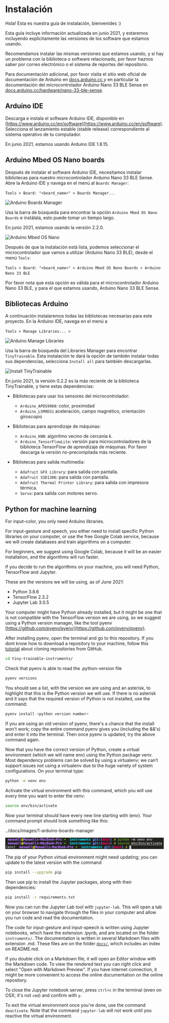 # Instalación

Hola! Esta es nuestra guía de instalación, bienvenides :)

Esta guía incluye información actualizada en junio 2021, y estaremos incluyendo explícitamente las versiones de los software que estamos usando.

Recomendamos instalar las mismas versiones que estamos usando, y si hay un problema con la biblioteca o software relacionado, por favor haznos saber por correo electrónico o el sistema de reportes del repositorio.

Para documentación adicional, por favor visita el sitio web oficial de documentación de Arduino en [docs.arduino.cc](https://docs.arduino.cc]),y en particular la documentación del microcontrolador Arduino Nano 33 BLE Sense en [docs.arduino.cc/hardware/nano-33-ble-sense](https://docs.arduino.cc/hardware/nano-33-ble-sense).

## Arduino IDE

Descarga e instala el software Arduino IDE, disponible en [https://www.arduino.cc/en/software](https://www.arduino.cc/en/software). Selecciona el lanzamiento estable (stable release) correspondiente al sistema operativo de tu computador.

En junio 2021, estamos usando Arduino IDE 1.8.15.

## Arduino Mbed OS Nano boards

Después de instalar el software Arduino IDE, necesitamos instalar bibliotecas para nuestro microcontrolador Arduino Nano 33 BLE Sense. Abre la Arduino IDE y navega en el menú al ```Boards Manager```:

```Tools > Board: "<board_name>" > Boards Manager...```

![Arduino Boards Manager](../docs/images/1-arduino-boards-manager.jpg "Arduino Boards Manager")

Usa la barra de búsqueda para encontrar la opción ```Arduino Mbed OS Nano Boards``` e instálala, esto puede tomar un tiempo largo.

En junio 2021, estamos usando la versión 2.2.0.

![Arduino Mbed OS Nano](../docs/images/1-arduino-mbed-os-nano.jpg "Arduino Mbed OS Nano")

Después de que la instalación está lista, podemos seleccionar el microcontrolador que vamos a utilizar (Arduino Nano 33 BLE), desde el menú `Tools`:

```Tools > Board: "<board_name>" > Arduino Mbed OS Nano Boards > Arduino Nano 33 BLE```

Por favor nota que esta opción es válida para el microcontrolador Arduino Nano 33 BLE, y para el que estamos usando, Arduino Nano 33 BLE Sense.

## Bibliotecas Arduino

A continuación instalaremos todas las bibliotecas necesarias para este proyecto. En la Arduino IDE, navega en el menú a 

```Tools > Manage Libraries... >```

![Arduino Manage Libraries](../docs/images/1-arduino-manage-libraries.jpg "Arduino Manage Libraries")

Usa la barra de búsqueda del Libraries Manager para encontrar `TinyTrainable`. Esta instalación te dará la opción de también instalar todas sus dependencias, selecciona `Install all` para también descargarlas.

![Install TinyTrainable](../docs/images/1-install-tinytrainable.jpg "Install TinyTrainable")

En junio 2021, la versión 0.2.2 es la más reciente de la biblioteca TinyTrainable, y tiene estas dependencias:

* Bibliotecas para usar los sensores del microcontrolador:
  * `Arduino_APDS9960`: color, proximidad
  * `Arduino_LSM9DS1` aceleración, campo magnético, orientación giroscopio

* Bibliotecas para aprendizaje de máquinas:
  * `Arduino_KNN`: algoritmo vecino de cercanía k.
  * `Arduino_TensorFlowLite`: versión para microcontroladores de la biblioteca TensorFlow de aprendizaje de máquinas. Por favor descarga la versión no-precompilada más reciente.

* Bibliotecas para salida multimedia:
  * `Adafruit GFX Library`: para salida con pantalla.
  * `Adafruit SSD1306`: para salida con pantalla.
  * `Adafruit Thermal Printer Library`: para salida con impresora térmica.
  * `Servo`: para salida con motores servo.

## Python for machine learning

For input-color, you only need Arduino libraries.

For input-gesture and speech, you either need to install specific Python libraries on your computer, or use the free Google Colab service, because we will create databases and train algorithms on a computer.

For beginners, we suggest using Google Colab, because it will be an easier installation, and the algorithms will run faster.

If you decide to run the algorithms on your machine, you will need Python, TensorFlow and Jupyter.

These are the versions we will be using, as of June 2021:

* Python 3.8.6
* TensorFlow 2.3.2
* Jupyter Lab 3.0.5

Your computer might have Python already installed, but it might be one that is not compatible with the TensorFlow version we are using, so we suggest using a Python version manager, like the tool pyenv [https://github.com/pyenv/pyenv](https://github.com/pyenv/pyenv).

After installing pyenv, open the terminal and go to this repository. If you dont know how to download a repository to your machine, follow this [tutorial](https://docs.github.com/en/github/creating-cloning-and-archiving-repositories/cloning-a-repository-from-github/cloning-a-repository) about cloning repositories from GitHub.

```bash
cd tiny-trainable-instruments/
```

Check that pyenv is able to read the .python-version file

```bash
pyenv versions
```

You should see a list, with the version we are using and an asterisk, to highlight that this is the Python version we will use. If there is no asterisk and it says that the required version of Python is not installed, use the command:

```bash
pyenv install <python version number>
```

If you are using an old version of pyenv, there's a chance that the install won't work; copy the entire command pyenv gives you (including the &&'s) and enter it into the terminal. Then once pyenv is updated, try the above command again.

Now that you have the correct version of Python, create a virtual environment (which we will name env) using the Python package venv. Most dependency problems can be solved by using a virtualenv; we can’t support issues not using a virtualenv due to the huge variety of system configurations. On your terminal type:

```bash
python -m venv env
```

Activate the virtual environment with this command, which you will use every time you want to enter the venv:

```bash
source env/bin/activate
```

Now your terminal should have every new line starting with (env). Your command prompt should look something like this:

../docs/images/1-arduino-boards-manager

![Virtual environment command prompt](../docs/images/1-venv-activation.jpg "Activating virtual environment")

The pip of your Python virtual environment might need updating; you can update to the latest version with the command

```bash
pip install --upgrade pip
```

Then use pip to install the Jupyter packages, along with their dependencies:

```bash
pip install -r requirements.txt
```

Now you can run the Jupyter Lab tool with `jupyter-lab`. This will open a tab on your browser to navigate through the files in your computer and allow you run code and read the documentation.

The code for input-gesture and input-speech is written using Jupyter notebooks, which have the extension .ipynb, and are located on the folder `instruments/`. The documentation is written in several Markdown files with extension .md. These files are on the folder [`docs/`](../docs/), which includes an index on README.md.

If you double click on a Markdown file, it will open an Editor window with the Markdown code. To view the rendered text you can right click and select "Open with Markdown Preview". If you have internet connection, it might be more convenient to access the online documentation on the online repository.

To close the Jupyter notebook server, press `ctrl+c` in the terminal (even on OSX; it's not `cmd`) and confirm with `y`.

To exit the virtual environment once you're done, use the command `deactivate`. Note that the command `jupyter-lab` will not work until you reactive the virtual environment.
